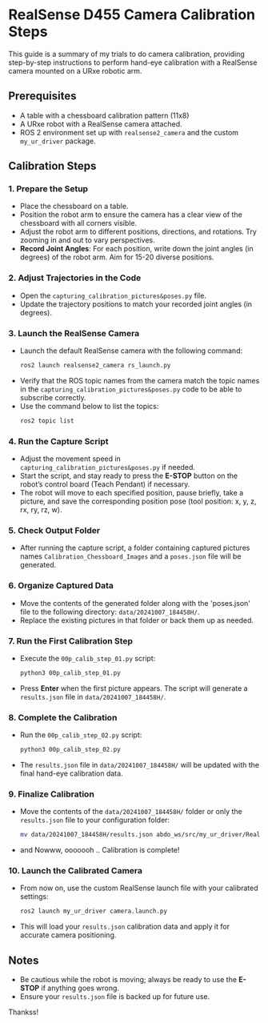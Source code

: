 # RealSense D455 Camera Calibration Steps

This guide is a summary of my trials to do camera calibration, providing step-by-step instructions to perform hand-eye calibration with a RealSense camera mounted on a URxe robotic arm.

## Prerequisites
- A table with a chessboard calibration pattern (11x8)
- A URxe robot with a RealSense camera attached.
- ROS 2 environment set up with `realsense2_camera` and the custom `my_ur_driver` package.

## Calibration Steps

### 1. Prepare the Setup
   - Place the chessboard on a table.
   - Position the robot arm to ensure the camera has a clear view of the chessboard with all corners visible.
   - Adjust the robot arm to different positions, directions, and rotations. Try zooming in and out to vary perspectives.
   - **Record Joint Angles**: For each position, write down the joint angles (in degrees) of the robot arm. Aim for 15-20 diverse positions.

### 2. Adjust Trajectories in the Code
   - Open the `capturing_calibration_pictures&poses.py` file.
   - Update the trajectory positions to match your recorded joint angles (in degrees).

### 3. Launch the RealSense Camera
   - Launch the default RealSense camera with the following command:
     ```bash
     ros2 launch realsense2_camera rs_launch.py
     ```
   - Verify that the ROS topic names from the camera match the topic names in the `capturing_calibration_pictures&poses.py` code to be able to subscribe correctly.
   - Use the command below to list the topics:
     ```bash
     ros2 topic list
     ```

### 4. Run the Capture Script
   - Adjust the movement speed in `capturing_calibration_pictures&poses.py` if needed.
   - Start the script, and stay ready to press the **E-STOP** button on the robot’s control board (Teach Pendant) if necessary.
   - The robot will move to each specified position, pause briefly, take a picture, and save the corresponding position pose (tool position: x, y, z, rx, ry, rz, w).
   
### 5. Check Output Folder
   - After running the capture script, a folder containing captured pictures names `Calibration_Chessboard_Images` and a `poses.json` file will be generated.

### 6. Organize Captured Data
   - Move the contents of the generated folder along with the 'poses.json' file to the following directory: `data/20241007_184458H/`.
   - Replace the existing pictures in that folder or back them up as needed.

### 7. Run the First Calibration Step
   - Execute the `00p_calib_step_01.py` script:
     ```bash
     python3 00p_calib_step_01.py
     ```
   - Press **Enter** when the first picture appears. The script will generate a `results.json` file in `data/20241007_184458H/`.

### 8. Complete the Calibration
   - Run the `00p_calib_step_02.py` script:
     ```bash
     python3 00p_calib_step_02.py
     ```
   - The `results.json` file in `data/20241007_184458H/` will be updated with the final hand-eye calibration data.

### 9. Finalize Calibration
   - Move the contents of the `data/20241007_184458H/` folder or only the `results.json` file to your configuration folder:
     ```bash
     mv data/20241007_184458H/results.json abdo_ws/src/my_ur_driver/Realsense Calibration Data/
     ```
   - and Nowww, ooooooh .. Calibration is complete!

### 10. Launch the Calibrated Camera
   - From now on, use the custom RealSense launch file with your calibrated settings:
     ```bash
     ros2 launch my_ur_driver camera.launch.py
     ```
   - This will load your `results.json` calibration data and apply it for accurate camera positioning.

## Notes
- Be cautious while the robot is moving; always be ready to use the **E-STOP** if anything goes wrong.
- Ensure your `results.json` file is backed up for future use.

Thankss!
